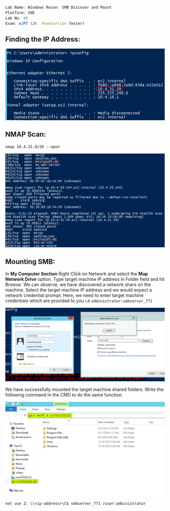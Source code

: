 ```jsx
Lab Name: Windows Recon: SMB Discover and Mount
Platform: INE
Lab No: 06
Exam: eJPT (Jr. Penetartion Tester)
```

## Finding the IP Address:

![image](/Images/1.png)

## NMAP Scan:

```console
nmap 10.4.31.0/20 --open
```

![image](/Images/2.png)

## Mounting SMB:

In **My Computer Section** Right Click on Network and select the **Map Network Drive** option. Type target machine IP address in Folder field and hit Browse. We can observe, we have discovered a network share on the machine. Select the target machine IP address and we would expect a network credential prompt. Here, we need to enter target machine credentials which are provided to you i.e `administrator:smbserver_771`

![image](/Images/3.png)

We have successfully mounted the target machine shared folders. Write the following command in the CMD to do the same function.

![image](/Images/4.png)

```console
net use Z: \\<ip-address>\C$ smbserver_771 /user:administrator
```
